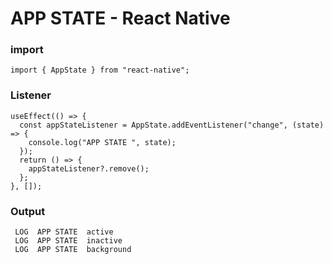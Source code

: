 # APP STATE - React Native

### import 
```
import { AppState } from "react-native";
```

### Listener
```
useEffect(() => {
  const appStateListener = AppState.addEventListener("change", (state) => {
    console.log("APP STATE ", state);
  });
  return () => {
    appStateListener?.remove();
  };
}, []);
```
### Output
```
 LOG  APP STATE  active
 LOG  APP STATE  inactive
 LOG  APP STATE  background
```

